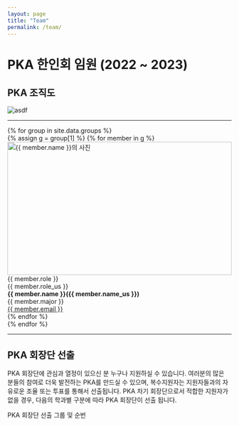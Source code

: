 ```yaml
---
layout: page
title: "Team"
permalink: /team/
---
```


# PKA 한인회 임원 (2022 ~ 2023)

## PKA 조직도

![asdf](/images/org.bmp)


***

<style>
.profile_wrapper {
  height: 300px;
  overflow: hidden;
}
.profile {
  width: 100%;
  object-fit: contain;
  object-position: 50% 50%;
}
.desc {
  margin: 0;
}
</style>

<div class="container">
  {% for group in site.data.groups %}
  <div class="row">
  {% assign g = group[1] %}
  {% for member in g %}
    <div class="col col-12 col-md-6 col-lg-4">
      <div class="hero__content">
        <div class="profile_wrapper">
          <img class="profile" src="{{site.baseurl}}/images/{{ member.image }}" alt="{{ member.name }}의 사진">
        </div>
        <p class="desc">{{ member.role }}</p>
        <p class="desc">{{ member.role_us }}</p>
        <p class="desc"><strong>{{ member.name }}({{ member.name_us }})</strong></p>
        <p class="desc">{{ member.major }}</p>
        <p class="desc"><a href="mailto:{{ member.email }}">{{ member.email }}</a></p>
      </div>
    </div>
  {% endfor %}
  </div>
  {% endfor %}
</div>


***

## PKA 회장단 선출

PKA 회장단에 관심과 열정이 있으신 분 누구나 지원하실 수 있습니다. 여러분의 많은 분들의 참여로 더욱 발전하는 PKA를 만드실 수 있으며, 복수지원자는 지원자들과의 자유로운 조율 또는 투표를 통해서 선출됩니다. PKA 차기 회장단으로서 적합한 지원자가 없을 경우, 다음의 학과별 구분에 따라 PKA 회장단이 선출 됩니다.

PKA 회장단 선출 그룹 및 순번